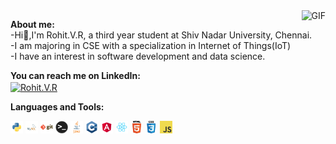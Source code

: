 <img align="right" alt="GIF" src="https://media.giphy.com/media/v1.Y2lkPTc5MGI3NjExdzg1YzAwY285MTYyNmJ1MDA2Mjk5bG43eXQzZ25qZGM2cm8xMXNobyZlcD12MV9pbnRlcm5hbF9naWZfYnlfaWQmY3Q9Zw/3og0IyRiAsl1Pczi6Y/giphy-downsized.gif" />


<b>About me:</b>
</br>
-Hi👋,I'm Rohit.V.R, a third year student at Shiv Nadar University, Chennai.
</br>
-I am majoring in CSE with a specialization in Internet of Things(IoT)
</br>
-I have an interest in software development and data science.

<b>You can reach me on LinkedIn:</b>
<br>
<a href="https://www.linkedin.com/in/rohit-v-r">
  <img align="center" alt="Rohit.V.R" width="22px" src="https://cdn.jsdelivr.net/npm/simple-icons@v3/icons/linkedin.svg" />
</a>



**Languages and Tools:**


<code><img height="20" src="https://raw.githubusercontent.com/github/explore/80688e429a7d4ef2fca1e82350fe8e3517d3494d/topics/python/python.png"></code>
<code><img height="20" src="https://raw.githubusercontent.com/github/explore/80688e429a7d4ef2fca1e82350fe8e3517d3494d/topics/mysql/mysql.png"></code>
<code><img height="20" src="https://raw.githubusercontent.com/github/explore/80688e429a7d4ef2fca1e82350fe8e3517d3494d/topics/git/git.png"></code>
<code><img height="20" src="https://raw.githubusercontent.com/github/explore/80688e429a7d4ef2fca1e82350fe8e3517d3494d/topics/terminal/terminal.png"></code>
<code><img height="20" src="https://raw.githubusercontent.com/github/explore/80688e429a7d4ef2fca1e82350fe8e3517d3494d/topics/java/java.png"></code>
<code><img height="20" src="https://raw.githubusercontent.com/github/explore/80688e429a7d4ef2fca1e82350fe8e3517d3494d/topics/cpp/cpp.png"></code>
<code><img height="20" src="https://raw.githubusercontent.com/github/explore/80688e429a7d4ef2fca1e82350fe8e3517d3494d/topics/angular/angular.png"></code>
<code><img height="20" src="https://raw.githubusercontent.com/github/explore/80688e429a7d4ef2fca1e82350fe8e3517d3494d/topics/react/react.png"></code>
<code><img height="20" src="https://raw.githubusercontent.com/github/explore/80688e429a7d4ef2fca1e82350fe8e3517d3494d/topics/html/html.png"></code>
<code><img height="20" src="https://raw.githubusercontent.com/github/explore/80688e429a7d4ef2fca1e82350fe8e3517d3494d/topics/css/css.png"></code>
<code><img height="20" src="https://raw.githubusercontent.com/github/explore/80688e429a7d4ef2fca1e82350fe8e3517d3494d/topics/javascript/javascript.png"></code>

